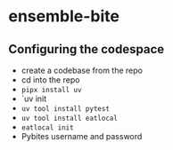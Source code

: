 # ensemble-bite

## Configuring the codespace


- create a codebase from the repo
-  cd into the repo
- `pipx install uv`
-  `uv init
- `uv tool install pytest`
- `uv tool install eatlocal`
- `eatlocal init`
- Pybites username and password
